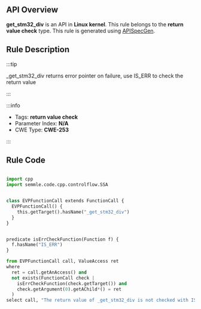 ---
---


## API Overview
**get_stm32_div** is an API in **Linux kernel**. This rule belongs to the **return value check** type. This rule is generated using [APISpecGen](../../tools/APISpecGen).
## Rule Description

:::tip

_get_stm32_div returns error pointer on failure, use IS_ERR to check the return value

:::

:::info

- Tags: **return value check**
- Parameter Index: **N/A**
- CWE Type: **CWE-253**

:::

## Rule Code
```python

import cpp
import semmle.code.cpp.controlflow.SSA


class EVPFunctionCall extends FunctionCall {
  EVPFunctionCall() {
    this.getTarget().hasName("_get_stm32_div")
  }
}


predicate isErrCheckFunction(Function f) {
  f.hasName("IS_ERR") 
}

from EVPFunctionCall call, ValueAccess ret
where
  ret = call.getAnAccess() and
  not exists(FunctionCall check |
    isErrCheckFunction(check.getTarget()) and
    check.getArgument(0).getAChild*() = ret
  )
select call, "The return value of _get_stm32_div is not checked with IS_ERR."
    
```